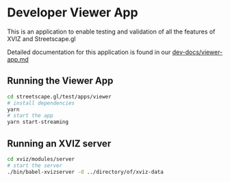 # Developer Viewer App

This is an application to enable testing and validation of all the features of XVIZ and Streetscape.gl

Detailed documentation for this application is found in our [dev-docs/viewer-app.md](https://github.com/uber/streetscape.gl/tree/master/dev-docs/viewer-app.md)

## Running the Viewer App

```bash
cd streetscape.gl/test/apps/viewer
# install dependencies
yarn
# start the app
yarn start-streaming
```

## Running an XVIZ server

```bash
cd xviz/modules/server
# start the server 
./bin/babel-xvizserver -d ../directory/of/xviz-data
```
